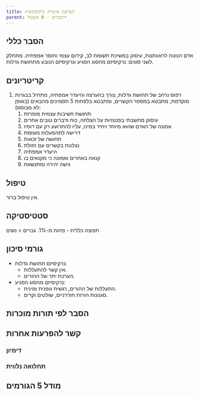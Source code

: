 ```yaml
---
title: הפרעת אישיות נרקיסיסטית
parent: אשכול B - דרמטיים
---
```


## הסבר כללי 
אדם הנוטה לראוותנות, עיסוק במשיכת תשומת לב, קידום עצמי וחוסר אמפתיה.
מתחלק לשני סוגים:
נרקיסיזם מהסוג הפגיע ונרקיסיזם הנובע מתחושת גדלות.
## קריטריונים
1. דפוס נרחב של תחושת גדלות, צורך בהערצה והיעדר אמפתיה, מתחיל בבגרות מוקדמת, מתבטא במספר הקשרים, ומתבטא בלפחות 5 תסמינים מהבאים (באופן לא מבוסס):
	1. תחושת חשיבות עצמית מופרזת
	2. עיסוק מחשבתי בפנטזיות על הצלחה, כוח ודברים טובים אחרים
	3. אמונה של האדם שהוא מיוחד ויחיד במינו, עליו להתרועע רק עם דומיו
	4. דרישה לתהפעלות מוגזמת
	5. תחושה של זכאות
	6. נצלנות בקשרים עם הזולת
	7. היעדר אמפתיה
	8. קנאה באחרים ואמונה כי מקנאים בו
	9. גישה יהירה ומתנשאת
## טיפול
אין טיפול ברור.
## סטטיסטיקה
תפוצה כללית - פחות מ-1%.
גברים > נשים
## גורמי סיכון
- נרקיסיזם תחושת גדלות:
	- אין קשר להתעללות.
	- הערכת יתר של ההורים.
- נרקיסיזם מהסוג הפגיע:
	- התעללות של ההורים, רגשית גופנית ומינית.
	- סגנונות הורות חודרניים, שולטים וקרים.
## הסבר לפי תורות מוכרות

## קשר להפרעות אחרות

### דימיון
### תחלואה נלווית

## מודל 5 הגורמים